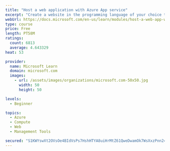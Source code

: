 ```yaml
---
title: "Host a web application with Azure App service"
excerpt: "Create a website in the programming language of your choice through the hosted web app platform in Azure App Service."
webUrl: https://docs.microsoft.com/en-us/learn/modules/host-a-web-app-with-azure-app-service/
type: course
price: Free
length: PT58M
ratings:
  count: 6813
  average: 4.643329
heat: 53

provider:
  name: Microsoft Learn
  domain: microsoft.com
  images:
    - url: /assets/images/organizations/microsoft.com-50x50.jpg
      width: 50
      height: 50

levels:
  - Beginner

topics:
  - Azure
  - Compute
  - Web
  - Management Tools

secured: "S1KWYswXt2OVsOe4BIdVsPs7HshHTYA8uiHrMtZ61QweDwamOk7WsXxzPnn24U7qEqbR7hnj3EWKeNgIbkQLPTMeNfPAfcjbNLDzI+/mVipi99/kmhotmkBq/tHyeHY4n4WRyRga2nW72ws+h1tXgi6nGFiWJlpyTj7qDCJ201RHzH/mvSdmFvmyBrRGH5JWYFgFu38c3FdiaYzO/eSH6TLq0zZOyYQbktSfZhyvyRpvz21kY+yypn0MCXYMopHZnhhrnRImrucPPGwoS6+tHPHMvgweXZJ/+2wlRIlMr7VK7IZxRJwN10vzKlMUnxHiJE+f/CmiKfTKIyFUmVPgIPxvNl5FesMnNLX0T9ijbhm9blyfvMsUgDKduzafY62fIoH7z4Fax930l93zPLztwc8KBaAapGCbU6phuPtT05I=;97Vsmc4dVrwC+oG71ZHqbA=="
---
```



